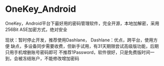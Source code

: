 # OneKey_Android
OneKey，Android平台下最好用的密码管理软件，完全开源，本地加解密，采用256Bit ASE加密方式，绝对安全

现状：暂时停止开发，推荐使用Dashlane，
    Dashlane：优点，跨平台，使用方便
              缺点，多设备同步需要收费，但新手试用，有31天期限尝试高级版功能，后期只用手机增删账号密码即可
    不推荐1Password，软件很好，只是免费版时间一到，会被冻结账户，不能修改增加密码
    
